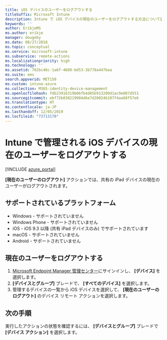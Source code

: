 ```yaml
---
title: iOS デバイスのユーザーをログアウトする
titleSuffix: Microsoft Intune
description: Intune で iOS デバイスの現在のユーザーをログアウトする方法について説明します。"
keywords: ''
author: ErikjeMS
ms.author: erikje
manager: dougeby
ms.date: 08/27/2018
ms.topic: conceptual
ms.service: microsoft-intune
ms.subservice: remote-actions
ms.localizationpriority: high
ms.technology: ''
ms.assetid: 702bc46c-1a6f-4689-bd53-3b778a447baa
ms.suite: ems
search.appverid: MET150
ms.custom: intune-azure
ms.collection: M365-identity-device-management
ms.openlocfilehash: fdb23916319b06fb4d85b913209d1ac9e007d551
ms.sourcegitcommit: ebf72b038219904d6e7d20024b107f4aa68f57e6
ms.translationtype: HT
ms.contentlocale: ja-JP
ms.lasthandoff: 12/05/2019
ms.locfileid: "73713170"
---
```

# <a name="logout-the-current-user-on-intune-managed-ios-devices"></a>Intune で管理される iOS デバイスの現在のユーザーをログアウトする


[!INCLUDE [azure_portal](../includes/azure_portal.md)]

**[現在のユーザーのログアウト]** アクションでは、共有の iPad デバイスの現在のユーザーがログアウトされます。 

## <a name="supported-platforms"></a>サポートされているプラットフォーム

- Windows - サポートされていません
- Windows Phone - サポートされていません
- iOS - iOS 9.3 以降 (共有 iPad デバイスのみ) でサポートされています
- macOS - サポートされていません
- Android - サポートされていません

## <a name="how-to-log-out-the-current-user"></a>現在のユーザーをログアウトする

1. [Microsoft Endpoint Manager 管理センター](https://go.microsoft.com/fwlink/?linkid=2109431)にサインインし、 **[デバイス]** を選択します。
4. **[デバイスとグループ]** ブレードで、 **[すべてのデバイス]** を選択します。
5. 管理するデバイスの一覧から iOS デバイスを選択して、 **[現在のユーザーのログアウト]** のデバイス リモート アクションを選択します。

## <a name="next-steps"></a>次の手順

実行したアクションの状態を確認するには、 **[デバイスとグループ]** ブレードで **[デバイス アクション]** を選択します。

